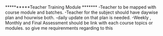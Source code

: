 **********Teacher Training Module *******
-Teacher to be mapped with course module and batches.
-Teacher for the subject should have daywise plan and hourwise both.
-daily update on that plan is needed.
-Weekly , Monthly and Final Assessment should be link with each course topics or modules.
so give me requirenments regarding to this
